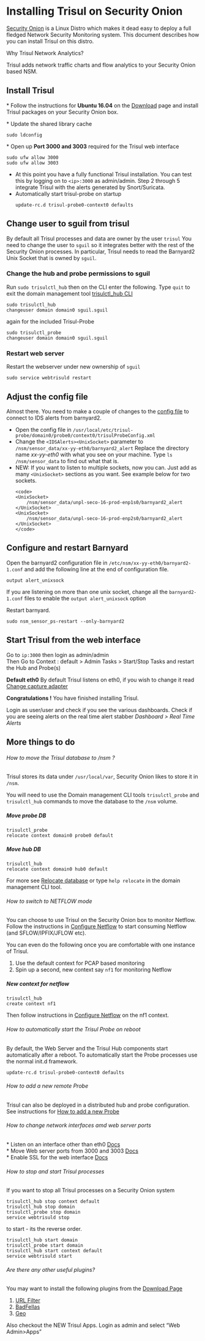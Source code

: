 # Installing Trisul on Security Onion

[Security Onion](http://securityonion.blogspot.com/) is a Linux Distro
which makes it dead easy to deploy a full fledged Network Security
Monitoring system. This document describes how you can install Trisul on
this distro.

<i class="fa fa-area-chart"></i> Why Trisul Network Analytics?


Trisul adds network traffic charts and flow analytics to your Security
Onion based NSM.


## Install Trisul

\* Follow the instructions for **Ubuntu 16.04** on the
[Download](/download) page and install Trisul packages on your Security
Onion box.

\* Update the shared library cache

``` language-bash
sudo ldconfig
```

\* Open up **Port 3000 and 3003** required for the Trisul web interface

``` language-bash
sudo ufw allow 3000 
sudo ufw allow 3003
```

  - At this point you have a fully functional Trisul installation. You
    can test this by logging on to `<ip>:3000` as admin/admin. Step 2
    through 5 integrate Trisul with the alerts generated by
    Snort/Suricata. 
  - Automatically start trisul-probe on startup 
    ``` language-bash
    update-rc.d trisul-probe0-context0 defaults 
    ```


## Change user to sguil from trisul

By default all Trisul processes and data are owner by the user `trisul`
You need to change the user to `sguil` so it integrates better with the
rest of the Security Onion processes. In particular, Trisul needs to
read the Barnyard2 Unix Socket that is owned by `sguil`.



### Change the hub and probe permissions to sguil

Run `sudo trisulctl_hub` then on the CLI enter the following. Type
`quit` to exit the domain management tool [trisulctl\_hub
CLI](/docs/ug/domain/trisulctl.html)

``` language-bash
sudo trisulctl_hub
changeuser domain domain0 sguil.sguil
```

again for the included Trisul-Probe

``` language-bash
sudo trisulctl_probe
changeuser domain domain0 sguil.sguil
```


### Restart web server

Restart the webserver under new ownership of `sguil`

``` language-bash
sudo service webtrisuld restart
```

## Adjust the config file

Almost there. You need to make a couple of changes to the [config
file](/docs/ref/trisulconfig.html) to connect to IDS alerts from
barnyard2.

  - Open the config file in
    `/usr/local/etc/trisul-probe/domain0/probe0/context0/trisulProbeConfig.xml`
  - Change the `<IDSAlerts><UnixSocket>` parameter to
    `/nsm/sensor_data/xx-yy-eth0/barnyard2_alert` Replace the directory
    name *xx-yy-eth0* with what you see on your machine. Type `ls
    /nsm/sensor_data` to find out what that is. 
  - NEW: If you want to listen to multiple sockets, now you can. Just
    add as many `<UnixSocket>` sections as you want. See example below
    for two sockets.
    ``` language-xml
    <code>
    <UnixSocket>
        /nsm/sensor_data/unpl-seco-16-prod-enp1s0/barnyard2_alert
    </UnixSocket>
    <UnixSocket>
        /nsm/sensor_data/unpl-seco-16-prod-enp2s0/barnyard2_alert
    </UnixSocket>
    </code>
    ```


## Configure and restart Barnyard


Open the barnyard2 configuration file in
`/etc/nsm/xx-yy-eth0/barnyard2-1.conf` and add the following line at the
end of configuration file.

``` language-bash
output alert_unixsock
```

  
If you are listening on more than one unix socket, change all the
`barnyard2-1.conf` files to enable the `output alert_unixsock` option

Restart barnyard.

``` language-bash
sudo nsm_sensor_ps-restart --only-barnyard2
```

## Start Trisul from the web interface

Go to `ip:3000` then login as admin/admin  
Then Go to Context : default \> Admin Tasks \> Start/Stop Tasks and
restart the Hub and Probe(s)

**Default eth0** By default Trisul listens on eth0, if you wish to
change it read [Change capture adapter](/docs/ug/webadmin/profiles.html)


**Congratulations \!** You have finished installing Trisul.

Login as user/user and check if you see the various dashboards. Check if
you are seeing alerts on the real time alert stabber *Dashboard \> Real
Time Alerts*




## More things to do

###### How to move the Trisul database to /nsm ?


Trisul stores its data under `/usr/local/var`, Security Onion likes to
store it in `/nsm`.

You will need to use the Domain management CLI tools `trisulctl_probe`
and `trisulctl_hub` commands to move the database to the `/nsm` volume.

##### Move probe DB

``` language-bash
trisulctl_probe
relocate context domain0 probe0 default 
```

##### Move hub DB

``` language-bash
trisulctl_hub
relocate context domain0 hub0 default 
```

For more see [Relocate database](/docs/ug/basicusage/reloc.html) or type
`help relocate` in the domain management CLI tool.


###### How to switch to NETFLOW mode


You can choose to use Trisul on the Security Onion box to monitor
Netflow. Follow the instructions in [Configure
Netflow](/docs/ug/netflow/netflow_setup.html) to start consuming Netflow
(and SFLOW/IPFIX/JFLOW etc).

You can even do the following once you are comfortable with one instance
of Trisul.

1.  Use the default context for PCAP based monitoring
2.  Spin up a second, new context say `nf1` for monitoring Netflow

##### New context for netflow

``` language-bash
trisulctl_hub
create context nf1 
```

Then follow instructions in [Configure
Netflow](/docs/ug/netflow/netflow_setup.html) on the nf1 context.


###### How to automatically start the Trisul Probe on reboot


By default, the Web Server and the Trisul Hub components start
automatically after a reboot. To automatically start the Probe processes
use the normal init.d framework.

``` language-bash
update-rc.d trisul-probe0-context0 defaults 
```


###### How to add a new remote Probe


Trisul can also be deployed in a distributed hub and probe
configuration. See instructions for [How to add a new
Probe](/docs/ug/domain/deploy_probe.html)


###### How to change network interfaces amd web server ports


\* Listen on an interface other than eth0
[Docs](/docs/ug/webadmin/profiles.html)  
\* Move Web server ports from 3000 and 3003
[Docs](/docs/howto/change_web_port.html)  
\* Enable SSL for the web interface [Docs](/docs/howto/sslforwebtr.html)


###### How to stop and start Trisul processes


If you want to stop all Trisul processes on a Security Onion system

``` language-bash
trisulctl_hub stop context default
trisulctl_hub stop domain
trisulctl_probe stop domain
service webtrisuld stop
```

to start - its the reverse order.

``` language-bash
trisulctl_hub start domain
trisulctl_probe start domain
trisulctl_hub start context default
service webtrisuld start
```


###### Are there any other useful plugins?


You may want to install the following plugins from the [Download
Page](/download/index.html)

1.  [URL Filter](/docs/ug/install/urlfilter.html)
2.  [BadFellas](/docs/ug/install/badfellas.html)
3.  [Geo](/docs/ug/install/geoasn.html)

Also checkout the NEW Trisul Apps. Login as admin and select “Web
Admin\>Apps”

